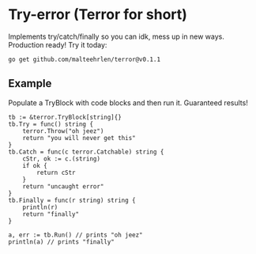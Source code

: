 # Try-error (Terror for short)
Implements try/catch/finally so you can idk, mess up in new ways. Production ready! Try it today:
```
go get github.com/malteehrlen/terror@v0.1.1
```

## Example
Populate a TryBlock with code blocks and then run it. Guaranteed results!

```golang
tb := &terror.TryBlock[string]{}
tb.Try = func() string {
    terror.Throw("oh jeez")
    return "you will never get this"
}
tb.Catch = func(c terror.Catchable) string {
    cStr, ok := c.(string)
    if ok {
        return cStr
    }
    return "uncaught error"
}
tb.Finally = func(r string) string {
    println(r)
    return "finally"
}

a, err := tb.Run() // prints "oh jeez"
println(a) // prints "finally"
```

